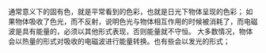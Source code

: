通常意义下的固有色，就是平常看到的色彩，也就是日光下物体呈现的色彩；
如果物体吸收了色光，而不反射，说明色光与物体相互作用的时候被消耗了，而电磁波是具有能量的，必须以其他形式表现，否则能量就不守恒。
大多数情况，物体会以热量的形式对吸收的电磁波进行能量转换。也有些会以发光的形式；